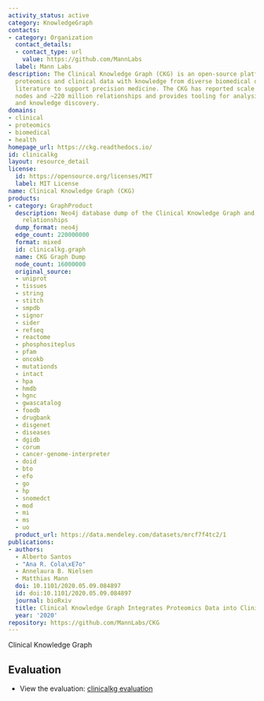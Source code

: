 ```yaml
---
activity_status: active
category: KnowledgeGraph
contacts:
- category: Organization
  contact_details:
  - contact_type: url
    value: https://github.com/MannLabs
  label: Mann Labs
description: The Clinical Knowledge Graph (CKG) is an open-source platform that integrates
  proteomics and clinical data with knowledge from diverse biomedical databases and
  literature to support precision medicine. The CKG has reported scale of ~16 million
  nodes and ~220 million relationships and provides tooling for analysis, reporting,
  and knowledge discovery.
domains:
- clinical
- proteomics
- biomedical
- health
homepage_url: https://ckg.readthedocs.io/
id: clinicalkg
layout: resource_detail
license:
  id: https://opensource.org/licenses/MIT
  label: MIT License
name: Clinical Knowledge Graph (CKG)
products:
- category: GraphProduct
  description: Neo4j database dump of the Clinical Knowledge Graph and additional
    relationships
  dump_format: neo4j
  edge_count: 220000000
  format: mixed
  id: clinicalkg.graph
  name: CKG Graph Dump
  node_count: 16000000
  original_source:
  - uniprot
  - tissues
  - string
  - stitch
  - smpdb
  - signor
  - sider
  - refseq
  - reactome
  - phosphositeplus
  - pfam
  - oncokb
  - mutationds
  - intact
  - hpa
  - hmdb
  - hgnc
  - gwascatalog
  - foodb
  - drugbank
  - disgenet
  - diseases
  - dgidb
  - corum
  - cancer-genome-interpreter
  - doid
  - bto
  - efo
  - go
  - hp
  - snomedct
  - mod
  - mi
  - ms
  - uo
  product_url: https://data.mendeley.com/datasets/mrcf7f4tc2/1
publications:
- authors:
  - Alberto Santos
  - "Ana R. Cola\xE7o"
  - Annelaura B. Nielsen
  - Matthias Mann
  doi: 10.1101/2020.05.09.084897
  id: doi:10.1101/2020.05.09.084897
  journal: bioRxiv
  title: Clinical Knowledge Graph Integrates Proteomics Data into Clinical Decision-Making
  year: '2020'
repository: https://github.com/MannLabs/CKG
---
```

Clinical Knowledge Graph

## Evaluation

- View the evaluation: [clinicalkg evaluation](clinicalkg_eval.html)
